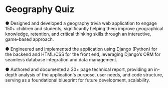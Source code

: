 ﻿# Geography Quiz

● Designed and developed a geography trivia web application to engage 150+ children and students, significantly
helping them improve geographical knowledge, retention, and critical thinking skills through an interactive,
game-based approach.

● Engineered and implemented the application using Django (Python) for the backend and HTML/CSS for the front end,
leveraging Django’s ORM for seamless database integration and data management.

● Authored and documented a 30+ page technical report, providing an in-depth analysis of the application's purpose,
user needs, and code structure, serving as a foundational blueprint for future development, scalability.

